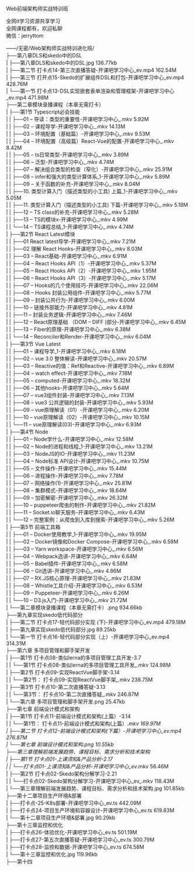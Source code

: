 Web前端架构师实战特训班

全网it学习资源共享学习<br>全网课程都有，欢迎私聊<br>微信：jerryttom<br>

——/无密/Web架构师实战特训进化班/<br> ├──第八章DLS和skedo中的DSL<br> | ├──第八章DLS和skedo中的DSL.jpg 136.77kb<br> | ├──第二节 打卡点14-第三次直播答疑-开课吧学习中心_ev.mp4 162.54M<br> | ├──第三节 打开点15-Skedo的扩展组件DSL和打包-开课吧学习中心_ev.mp4 428.76M<br> | └──第一节 打卡点13-DSL实现嵌套表单渲染和管理框架-开课吧学习中心_ev.mp4 471.98M<br> ├──第二章模块录播课程（本章无需打卡）<br> | ├──第1节 Typescript必会技能<br> | | ├──01 – 导读：类型的重要性-开课吧学习中心_.mkv 5.92M<br> | | ├──02 – 课程导学-开课吧学习中心_.mkv 14.13M<br> | | ├──03 – 环境配置（基础篇）-开课吧学习中心_.mkv 9.53M<br> | | ├──04 – 环境配置（高级篇）React-Vue的配置-开课吧学习中心_.mkv 8.42M<br> | | ├──05 – ts日常类型-开课吧学习中心_.mkv 3.89M<br> | | ├──06 – 泛型-开课吧学习中心_.mkv 4.74M<br> | | ├──07 – 解决组合类型的检查（窄化）-开课吧学习中心_.mkv 25.91M<br> | | ├──08 – infer和强大的类型计算体系_1-开课吧学习中心_.mkv 5.89M<br> | | ├──09 – 关于函数的补充-开课吧学习中心_.mkv 8.04M<br> | | ├──10. 类型计算入门（描述类型的小工具) 上篇_1-开课吧学习中心_.mkv 5.05M<br> | | ├──11. 类型计算入门（描述类型的小工具) 下篇-开课吧学习中心_.mkv 5.18M<br> | | ├──12 – TS class的补充-开课吧学习中心_.mkv 5.28M<br> | | ├──13 – TS的模块x-开课吧学习中心_.mkv 4.99M<br> | | └──14 – TS课程总结_1-开课吧学习中心_.mkv 4.74M<br> | ├──第2节 React Latest模块<br> | | ├──01 React latest导学-开课吧学习中心_.mkv 7.21M<br> | | ├──02 理解 React Hooks-开课吧学习中心_.mkv 8.03M<br> | | ├──03 – React基础-开课吧学习中心_.mkv 6.91M<br> | | ├──04 – React Hooks API（1）-开课吧学习中心_.mkv 5.37M<br> | | ├──05 – React Hooks API（2）-开课吧学习中心_.mkv 1.95M<br> | | ├──06 – React Hooks API（3）-开课吧学习中心_.mkv 5.17M<br> | | ├──07 – Hooks的几个使用技巧-开课吧学习中心_.mkv 22.06M<br> | | ├──08 – Hooks 封装公用组件-开课吧学习中心_.mkv 5.77M<br> | | ├──09 – 封装公共行为-开课吧学习中心_.mkv 6.00M<br> | | ├──10 – 链接外部能力-开课吧学习中心_.mkv 4.81M<br> | | ├──11 – 封装业务逻辑-开课吧学习中心_.mkv 7.46M<br> | | ├──12 – React原理基础 （DOM – DIFF )部分-开课吧学习中心_.mkv 6.45M<br> | | ├──13 – Fiber的原理-开课吧学习中心_.mkv 6.38M<br> | | └──14 – Reconciler和Render-开课吧学习中心_.mkv 6.04M<br> | ├──第3节 Vue Latest<br> | | ├──01 – 课程导学_1-开课吧学习中心_.mkv 6.18M<br> | | ├──02 – vue 3.0 整体解读-开课吧学习中心_.mkv 20.57M<br> | | ├──03 – Reactive的值：Ref和Reactive-开课吧学习中心_.mkv 6.89M<br> | | ├──04 – watch effect-开课吧学习中心_.mkv 7.18M<br> | | ├──05 – computed-开课吧学习中心_.mkv 18.32M<br> | | ├──06 – 其他hooks-开课吧学习中心_.mkv 5.64M<br> | | ├──07 – vue3组件封装-开课吧学习中心_.mkv 7.13M<br> | | ├──08 – vue3 公共逻辑的封装-开课吧学习中心_.mkv 5.93M<br> | | ├──09 – vue原理解读（01）-开课吧学习中心_.mkv 6.20M<br> | | ├──10 – vue原理解读（02）-开课吧学习中心_.mkv 10.15M<br> | | └──11 – vue原理解读(03)-开课吧学习中心_.mkv 6.93M<br> | ├──第4节 Node<br> | | ├──01 – Node学什么-开课吧学习中心_.mkv 12.58M<br> | | ├──02 – Node的进程和线程_1-开课吧学习中心_.mkv 13.21M<br> | | ├──03 – NodeJS的IO-开课吧学习中心_.mkv 11.23M<br> | | ├──04 – Node标准 API设计-开课吧学习中心_.mkv 10.75M<br> | | ├──05 – 文件操作-开课吧学习中心_.mkv 15.44M<br> | | ├──06 – 进程操作-开课吧学习中心_.mkv 7.78M<br> | | ├──07 – 网络操作(1)-开课吧学习中心_.mkv 25.81M<br> | | ├──08 – 集群模式-开课吧学习中心_.mkv 18.64M<br> | | ├──09 – 加密解密-开课吧学习中心_.mkv 26.32M<br> | | ├──10 – puppeteer爬虫的制作-开课吧学习中心_.mkv 21.82M<br> | | ├──11 – Socket.io聊天服务-开课吧学习中心_.mkv 6.43M<br> | | └──12 – 完整案例：从爬虫到入库到搜索-开课吧学习中心_.mkv 5.26M<br> | ├──第5节 前端工具箱<br> | | ├──01 – Docker使用教学_1-开课吧学习中心_.mkv 19.95M<br> | | ├──02 – Docker镜像和Docker Compose-开课吧学习中心_.mkv 6.58M<br> | | ├──03 – Yarn workspace-开课吧学习中心_.mkv 6.56M<br> | | ├──04 – Webpack选讲-开课吧学习中心_.mkv 6.64M<br> | | ├──05 – Babel插件-开课吧学习中心_.mkv 6.58M<br> | | ├──06 – Git选讲-开课吧学习中心_.mkv 4.86M<br> | | ├──07 – RX.JS核心原理-开课吧学习中心_.mkv 21.83M<br> | | ├──08 – Whistle工具介绍-开课吧学习中心_.mkv 6.53M<br> | | ├──09 – Puppeteer-开课吧学习中心_.mkv 6.26M<br> | | └──10 – D3.js入门-开课吧学习中心_.mkv 21.72M<br> | └──第二章模块录播课程（本章无需打卡）.png 934.66kb<br> ├──第九章实现skedo低代码部分<br> | ├──第二节 打卡点17-轻代码部分实现 (下)-开课吧学习中心_ev.mp4 479.18M<br> | ├──第九章实现skedo低代码部分.jpg 89.25kb<br> | └──第一节 打卡点16-轻代码部分实现（上）-开课吧学习中心_ev.mp4 314.31M<br> ├──第六章 多项目管理和脚手架开发<br> | ├──第1节 打卡点08-类似lerna的多项目管理工具开发-3.7<br> | | └──第1节 打卡点08-类似lerna的多项目管理工具开发_.mkv 124.98M<br> | ├──第2节 打卡点09-实现ReactVue脚手架-3.14<br> | | └──第2节： 打卡点09-实现ReactVue脚手架_.mkv 238.75M<br> | ├──第3节 打卡点10-第二次直播答疑-3.13<br> | | └──第3节： 打卡点10-第二次直播答疑_.mkv 246.87M<br> | └──第六章 多项目管理和脚手架开发.png 25.47kb<br> ├──第七章 前端设计模式和架构<br> | ├──第1节 打卡点11-前端设计模式和架构(上篇）-3.14<br> | | └──第1节： 打卡点11-前端设计模式和架构(上篇）_.mkv 169.97M<br> | ├──第二节 打卡点12-前端设计模式和架构(下篇）-开课吧学习中心_ev.mp4 276.87M<br> | └──第七章 前端设计模式和架构.png 10.55kb<br> ├──第三章理解前端发展趋势、课程目标、需求分析和技术架构<br> | ├──第1节 打卡点01-上课须知&amp;产品分析-2.17<br> | | └──打卡点01-上课须知&amp;产品分析-开课吧学习中心_ev_.mkv 56.46M<br> | ├──第2节 打卡点02-Skedo架构分解学习-2.21<br> | | └──打卡点02-Skedo架构分解学习-开课吧学习中心_ev_.mkv 118.43M<br> | └──第三章理解前端发展趋势、课程目标、需求分析和技术架构.jpg 101.85kb<br> ├──第十二章项目生产环境&amp;部署<br> | ├──打卡点-25-K8s部署-开课吧学习中心_ev.ts 442.09M<br> | ├──打卡点24-项目生产环境和容器设计-开课吧学习中心_ev.ts 619.83M<br> | └──第十二章项目生产环境&amp;部署.jpg 90.29kb<br> ├──第十三章监控和优化<br> | ├──打卡点26-体验优化-开课吧学习中心_ev.ts 501.19M<br> | ├──打卡点27-第五次直播答疑-开课吧学习中心_ev.ts 300.79M<br> | ├──打卡点28-监控和数据-开课吧学习中心_ev.ts 674.58M<br> | └──第十三章监控和优化.jpg 119.96kb<br> ├──第十四